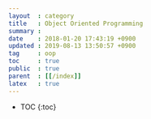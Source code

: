 ```yaml
---
layout  : category
title   : Object Oriented Programming
summary :
date    : 2018-01-20 17:43:19 +0900
updated : 2019-08-13 13:50:57 +0900
tag     : oop
toc     : true
public  : true
parent  : [[/index]]
latex   : true
---
```

* TOC
{:toc}
